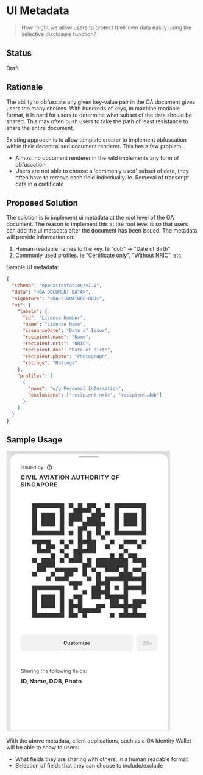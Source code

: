 # UI Metadata

> How might we allow users to protect their own data easily using the selective disclosure function?

## Status

Draft

## Rationale

The ability to obfuscate any given key-value pair in the OA document gives users too many choices. With hundreds of keys, in machine readable format, it is hard for users to determine what subset of the data should be shared. This may often push users to take the path of least resistance to share the entire document.

Existing approach is to allow template creator to implement obfuscation within their decentralised document renderer. This has a few problem:

- Almost no document renderer in the wild implements any form of obfuscation
- Users are not able to choose a 'commonly used' subset of data, they often have to remove each field individually. Ie. Removal of transcript data in a cretificate

## Proposed Solution

The solution is to implement ui metadata at the root level of the OA document. The reason to implement this at the root level is so that users can add the ui metadata after the document has been issued. The metadata will provide information on:

1. Human-readable names to the key. Ie "dob" -> "Date of Birth"
2. Commonly used profiles. Ie "Certificate only", "Without NRIC", etc

Sample UI metadata:

```json
{
  "schema": "openattestation/v1.0",
  "data": "<OA-DOCUMENT-DATA>",
  "signature": "<OA-SIGNATURE-OBJ>",
  "ui": {
    "labels": {
      "id": "License Number",
      "name": "License Name",
      "issuanceDate": "Date of Issue",
      "recipient.name": "Name",
      "recipient.nric": "NRIC",
      "recipient.dob": "Date of Birth",
      "recipient.photo": "Photograph",
      "ratings": "Ratings"
    },
    "profiles": [
      {
        "name": "w/o Personal Information",
        "exclusions": ["recipient.nric", "recipient.dob"]
      }
    ]
  }
}
```

## Sample Usage

![Example Application](assets/ui_metadata/example.png)

With the above metadata, client applications, such as a OA Identity Wallet will be able to show to users:

- What fields they are sharing with others, in a human readable format
- Selection of fields that they can choose to include/exclude
